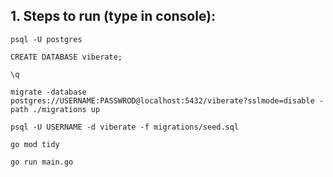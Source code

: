 
## 1. Steps to run (type in console):

```
psql -U postgres

CREATE DATABASE viberate;

\q

migrate -database postgres://USERNAME:PASSWROD@localhost:5432/viberate?sslmode=disable -path ./migrations up

psql -U USERNAME -d viberate -f migrations/seed.sql

go mod tidy

go run main.go
```